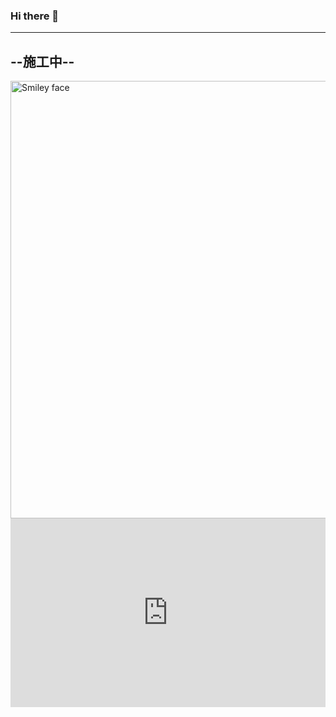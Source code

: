 ### Hi there 👋
----------
--施工中--
----------
<img loading="lazy" src="http://wx2.sinaimg.cn/large/994b6f2egy1g0wivcu4bnj20tz0tvgoq.jpg" alt="Smiley face" width="700" height="700">

<div style="position: relative; padding: 30% 45%;">
<iframe style="position: absolute; width: 100%; height: 100%; left: 0; top: 0;" src="https://player.bilibili.com/player.html?cid=145147963&aid=84267566&page=1&as_wide=1&high_quality=1&danmaku=0" frameborder="no" scrolling="no"></iframe>
</div>

<!--
**WenxingDuan/WenxingDuan** is a ✨ _special_ ✨ repository because its `README.md` (this file) appears on your GitHub profile.

--功能测试--
<iframe src="//player.bilibili.com/player.html?aid=585077156&bvid=BV1Dz4y1o7YA&cid=249459108&page=1" scrolling="no" border="0" frameborder="no" framespacing="0" allowfullscreen="true"> </iframe>


Here are some ideas to get you started:

- 🔭 I’m currently working on ...
- 🌱 I’m currently learning ...
- 👯 I’m looking to collaborate on ...
- 🤔 I’m looking for help with ...
- 💬 Ask me about ...
- 📫 How to reach me: ...
- 😄 Pronouns: ...
- ⚡ Fun fact: ...
-->
